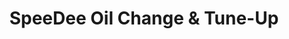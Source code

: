 ---
title: "SpeeDee Oil Change & Tune-Up"
url: /redwood-city/speedee-oil-change-und-tune-up/
shop: Autowerkstatt
---